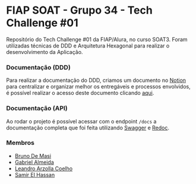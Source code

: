 # FIAP SOAT - Grupo 34 - Tech Challenge #01

Repositório do Tech Challenge #01 da FIAP/Alura, no curso SOAT3. Foram utilizadas técnicas de DDD e Arquitetura Hexagonal para realizar o desenvolvimento da Aplicação.


### Documentação (DDD)

Para realizar a documentação do DDD, criamos um documento no [Notion](https://notion.so) para centralizar e organizar melhor os entregáveis e processos envolvidos, é possível realizar o acesso deste documento clicando [aqui](https://www.notion.so/samirelhassann/Tech-Challenge-Fase-1-2e8703958c88412ba9cdf97b56815442).

### Documentação (API)

Ao rodar o projeto é possível acessar com o endpoint `/docs` a documentação completa que foi feita utilizando [Swagger](swagger.io) e [Redoc](https://github.com/Redocly/redoc).

### Membros

- [Bruno De Masi](github.com/brunodmsi)
- [Gabriel Almeida](github.com/gabrielgqa)
- [Leandro Arzolla Coelho](github.com/leandrocoelho1)
- [Samir El Hassan](github.com/samirelhassann)

